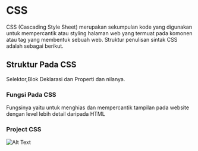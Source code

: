 # CSS
CSS (Cascading Style Sheet) merupakan sekumpulan kode yang digunakan untuk mempercantik atau styling halaman web yang termuat pada komonen atau tag yang membentuk sebuah web. Struktur penulisan sintak CSS adalah sebagai berikut. 

## Struktur Pada CSS

Selektor,Blok Deklarasi dan Properti dan nilanya.

### Fungsi Pada CSS
Fungsinya yaitu untuk menghias dan mempercantik tampilan pada website dengan level lebih detail daripada HTML

### Project CSS
![Alt Text]()
